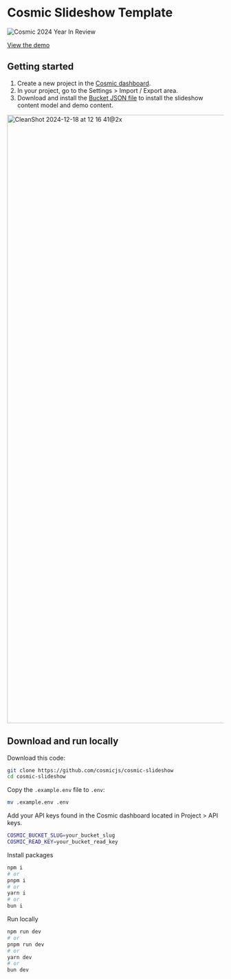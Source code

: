 # Cosmic Slideshow Template

![Cosmic 2024 Year In Review](https://imgix.cosmicjs.com/b6528c00-b8b1-11ef-bee4-3bb1d3c55332-onboarding.png?w=1200)

[View the demo](https://year-end-wrap-up-2024.vercel.app/)

## Getting started
1. Create a new project in the [Cosmic dashboard](https://app.cosmicjs.com/login).
2. In your project, go to the Settings > Import / Export area.
3. Download and install the [Bucket JSON file](https://github.com/cosmicjs/cosmic-slideshow/blob/main/bucket.json) to install the slideshow content model and demo content.
<img width="1416" alt="CleanShot 2024-12-18 at 12 16 41@2x" src="https://github.com/user-attachments/assets/4d77b9ec-977f-48d6-9a4c-257734e7f76d" />


## Download and run locally
Download this code:
```bash
git clone https://github.com/cosmicjs/cosmic-slideshow
cd cosmic-slideshow
```
Copy the `.example.env` file to `.env`:
```bash
mv .example.env .env
```

Add your API keys found in the Cosmic dashboard located in Project > API keys.
```bash
COSMIC_BUCKET_SLUG=your_bucket_slug
COSMIC_READ_KEY=your_bucket_read_key
```
Install packages
```bash
npm i
# or
pnpm i
# or
yarn i
# or
bun i
```
Run locally
```bash
npm run dev
# or
pnpm run dev
# or
yarn dev
# or
bun dev
```

